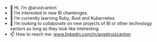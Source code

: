 - 👋 Hi, I’m @aruizcanton
- 👀 I’m interested in new BI chanlenges.
- 🌱 I’m currently learning Ruby, Rust and Kubernetes.
- 💞️ I’m looking to collaborate on new projects of BI or other technology sectors as long as they look like interesting.
- 📫 How to reach me: www.linkedin.com/in/angelruizcanton

<!---
aruizcanton/aruizcanton is a ✨ special ✨ repository because its `README.md` (this file) appears on your GitHub profile.
You can click the Preview link to take a look at your changes.
--->

